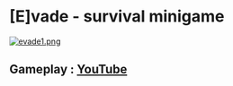 # [E]vade - survival minigame
[![evade1.png](https://i.postimg.cc/RZyVdd75/evade1.png)](https://postimg.cc/mP3s2Qp8)
## Gameplay : [YouTube](https://www.youtube.com/watch?v=2hKIVcvoRhA)